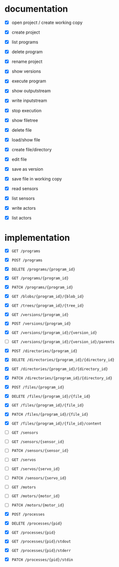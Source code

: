 # documentation
- [x] open project / create working copy
- [x] create project
- [x] list programs
- [x] delete program
- [x] rename project
- [x] show versions

- [x] execute program
- [x] show outputstream
- [x] write inputstream
- [x] stop execution

- [x] show filetree
- [x] delete file
- [x] load/show file
- [x] create file/directory
- [x] edit file

- [x] save as version
- [x] save file in working copy

- [x] read sensors
- [x] list sensors

- [x] write actors
- [x] list actors


# implementation
- [x] `GET /programs`
- [x] `POST /programs`
- [x] `DELETE /programs/{program_id}`
- [x] `GET /programs/{program_id}`
- [x] `PATCH /programs/{program_id}`

- [x] `GET /blobs/{program_id}/{blob_id}`
- [x] `GET /trees/{program_id}/{tree_id}`
- [x] `GET /versions/{program_id}`
- [x] `POST /versions/{program_id}`
- [x] `GET /versions/{program_id}/{version_id}`
- [ ] `GET /versions/{program_id}/{version_id}/parents`

- [x] `POST /directories/{program_id}`
- [x] `DELETE /directories/{program_id}/{directory_id}`
- [x] `GET /directories/{program_id}/{directory_id}`
- [x] `PATCH /directories/{program_id}/{directory_id}`

- [x] `POST /files/{program_id}`
- [x] `DELETE /files/{program_id}/{file_id}`
- [x] `GET /files/{program_id}/{file_id}`
- [x] `PATCH /files/{program_id}/{file_id}`
- [x] `GET /files/{program_id}/{file_id}/content`

- [ ] `GET /sensors`
- [ ] `GET /sensors/{sensor_id}`
- [ ] `PATCH /sensors/{sensor_id}`

- [ ] `GET /servos`
- [ ] `GET /servos/{servo_id}`
- [ ] `PATCH /sensors/{servo_id}`

- [ ] `GET /motors`
- [ ] `GET /motors/{motor_id}`
- [ ] `PATCH /motors/{motor_id}`

- [x] `POST /processes`
- [x] `DELETE /processes/{pid}`
- [x] `GET /processes/{pid}`
- [x] `GET /processes/{pid}/stdout`
- [x] `GET /processes/{pid}/stderr`
- [x] `PATCH /processes/{pid}/stdin`
